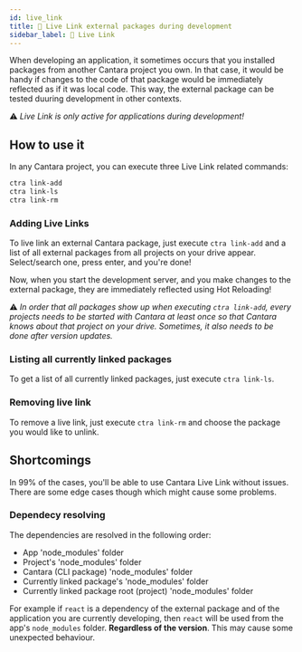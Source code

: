 ```yaml
---
id: live_link
title: 🔗 Live Link external packages during development
sidebar_label: 🔗 Live Link
---
```


When developing an application, it sometimes occurs that you installed packages from another Cantara project you own. In that case, it would be handy if changes to the code of that package would be immediately reflected as if it was local code. This way, the external package can be tested duuring development in other contexts.

⚠ _Live Link is only active for applications during development!_

## How to use it

In any Cantara project, you can execute three Live Link related commands:

```bash
ctra link-add
ctra link-ls
ctra link-rm
```

### Adding Live Links

To live link an external Cantara package, just execute `ctra link-add` and a list of all external packages from all projects on your drive appear. Select/search one, press enter, and you're done!

Now, when you start the development server, and you make changes to the external package, they are immediately reflected using Hot Reloading!

⚠ _In order that all packages show up when executing `ctra link-add`, every projects needs to be started with Cantara at least once so that Cantara knows about that project on your drive. Sometimes, it also needs to be done after version updates._

### Listing all currently linked packages

To get a list of all currently linked packages, just execute `ctra link-ls`.

### Removing live link

To remove a live link, just execute `ctra link-rm` and choose the package you would like to unlink.

## Shortcomings

In 99% of the cases, you'll be able to use Cantara Live Link without issues.
There are some edge cases though which might cause some problems.

### Dependecy resolving

The dependencies are resolved in the following order:

- App 'node_modules' folder
- Project's 'node_modules' folder
- Cantara (CLI package) 'node_modules' folder
- Currently linked package's 'node_modules' folder
- Currently linked package root (project) 'node_modules' folder

For example if `react` is a dependency of the external package and of the application you are currently developing, then `react` will be used from the app's `node_modules` folder. **Regardless of the version**. This may cause some unexpected behaviour.
